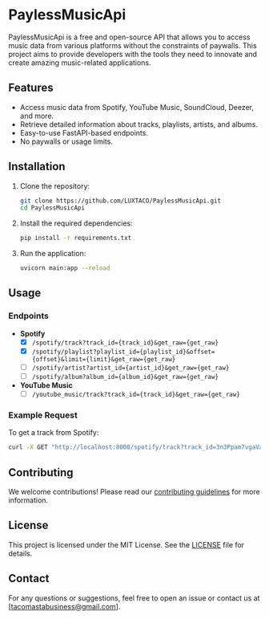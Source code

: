 # PaylessMusicApi

PaylessMusicApi is a free and open-source API that allows you to access music data from various platforms without the constraints of paywalls. This project aims to provide developers with the tools they need to innovate and create amazing music-related applications.

## Features

- Access music data from Spotify, YouTube Music, SoundCloud, Deezer, and more.
- Retrieve detailed information about tracks, playlists, artists, and albums.
- Easy-to-use FastAPI-based endpoints.
- No paywalls or usage limits.

## Installation

1. Clone the repository:
    ```sh
    git clone https://github.com/LUXTACO/PaylessMusicApi.git
    cd PaylessMusicApi
    ```

2. Install the required dependencies:
    ```sh
    pip install -r requirements.txt
    ```

3. Run the application:
    ```sh
    uvicorn main:app --reload
    ```

## Usage

### Endpoints

- **Spotify**
  - [x] `/spotify/track?track_id={track_id}&get_raw={get_raw}`
  - [x] `/spotify/playlist?playlist_id={playlist_id}&offset={offset}&limit={limit}&get_raw={get_raw}`
  - [ ] `/spotify/artist?artist_id={artist_id}&get_raw={get_raw}`
  - [ ] `/spotify/album?album_id={album_id}&get_raw={get_raw}`

- **YouTube Music**
  - [ ] `/youtube_music/track?track_id={track_id}&get_raw={get_raw}`

### Example Request

To get a track from Spotify:
```sh
curl -X GET "http://localhost:8000/spotify/track?track_id=3n3Ppam7vgaVa1iaRUc9Lp&get_raw=false"
```

## Contributing

We welcome contributions! Please read our [contributing guidelines](CONTRIBUTING.md) for more information.

## License

This project is licensed under the MIT License. See the [LICENSE](LICENSE) file for details.

## Contact

For any questions or suggestions, feel free to open an issue or contact us at [tacomastabusiness@gmail.com].
